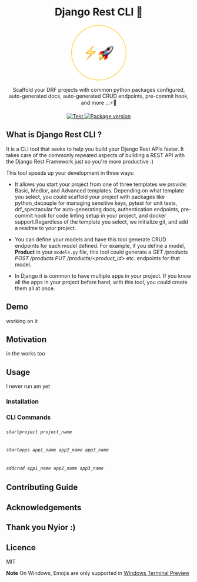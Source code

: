 <h1 align="center">
  Django Rest CLI 🚀
</h1>

<p align="center">
  <img src="./assets/logo.png" width="150" height="150">
</p>

<p align="center">
   Scaffold your DRF projects with common python packages configured, auto-generated docs, auto-generated CRUD endpoints, pre-commit hook, and more ...⚡🚀
</p>

<p align="center">
  <a href="https://github.com/tiangolo/typer/actions?query=workflow%3ATest" target="_blank">
      <img src="https://github.com/tiangolo/typer/workflows/Test/badge.svg" alt="Test">
  </a>
  <a href="https://pypi.org/project/typer" target="_blank">
      <img src="https://img.shields.io/pypi/v/typer?color=%2334D058&label=pypi%20package" alt="Package version">
  </a>
</p>

## What is Django Rest CLI ?
It is a CLI tool that seeks to help you build your Django Rest APIs faster.
It takes care of the commonly repeated aspects of building a REST API with the Django Rest Framework just so you're more productive :)

This tool speeds up your development in three ways:

- It allows you start your project from one of three templates we provide: Basic, Medior, and Advanced templates. Depending on what template you select, you could scaffold your project with packages like python_decouple for managing sensitive keys, pytest for unit tests, drf_spectacular for auto-generating docs, authentication endpoints, pre-commit hook for code linting setup in your project, and docker support.Regardless of the template you select, we initialize git, and add a readme to your project.

- You can define your models and have this tool generate CRUD endpoints for each model defined.
For example, if you define a model, **Product** in your `models.py` file, this tool could generate a _GET /products POST /products PUT /products/<product_id>_ etc. endpoints for that model.

- In Django it is common to have multiple apps in your project. If you know all the apps in your project before hand, with this tool, you could create them all at once.

## Demo
working on it

## Motivation
in the works too

## Usage
I never run am yet 
### Installation

### CLI Commands

###### `startproject project_name`

###### `startapps app1_name app2_name app3_name`

###### `addcrud app1_name app2_name app3_name`

## Contributing Guide

## Acknowledgements

## Thank you Nyior :)

## Licence
MIT


**Note** On Windows, Emojis are only supported in [Windows Terminal Preview](https://www.microsoft.com/en-us/p/windows-terminal-preview/9n8g5rfz9xk3?activetab=pivot:overviewtab)